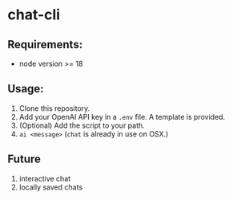# chat-cli

## Requirements:

- node version >= 18

## Usage:

1. Clone this repository.
2. Add your OpenAI API key in a `.env` file. A template is provided.
3. (Optional) Add the script to your path.
4. `ai <message>` (`chat` is already in use on OSX.)

## Future

1. interactive chat
2. locally saved chats

